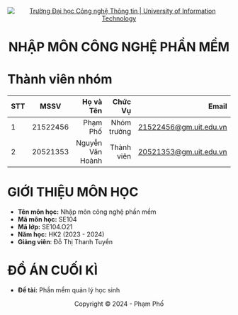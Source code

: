 <!-- Banner -->
<p align="center">
  <a href="https://www.uit.edu.vn/" title="Trường Đại học Công nghệ Thông tin" style="border: none;">
    <img src="https://i.imgur.com/WmMnSRt.png" alt="Trường Đại học Công nghệ Thông tin | University of Information Technology">
  </a>
</p>

<h1 align="center"><b>NHẬP MÔN CÔNG NGHỆ PHẦN MỀM</b></h1>

# Thành viên nhóm
| STT    | MSSV          | Họ và Tên              |Chức Vụ    |Email                   |
| ------ |:-------------:| ----------------------:|----------:|-------------------------:
| 1      | 21522456      | Phạm Phố               |Nhóm trưởng|21522456@gm.uit.edu.vn   |
| 2      | 20521353      | Nguyễn Văn Hoành       |Thành viên |20521353@gm.uit.edu.vn   |



# GIỚI THIỆU MÔN HỌC
* **Tên môn học:** Nhập môn công nghệ phần mềm
* **Mã môn học:** SE104
* **Mã lớp:** SE104.O21
* **Năm học:** HK2 (2023 - 2024)
* **Giảng viên**: Đỗ Thị Thanh Tuyền

# ĐỒ ÁN CUỐI KÌ
* **Đề tài:** Phần mềm quản lý học sinh

<!-- Footer -->
<p align='center'>Copyright © 2024 - Phạm Phố</p>